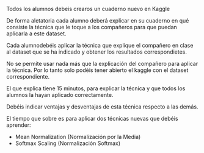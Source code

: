 Todos los alumnos debeis crearos un cuaderno nuevo en Kaggle

De forma aletatoria cada alumno deberá explicar en su cuaderno en qué consiste la técnica que le toque a los compañeros para que puedan aplicarla a este dataset.

Cada alumnodebéis aplicar la técnica que explique el compañero en clase al dataset que se ha indicado y obtener los resultados correspondietes. 

No se permite usar nada más que la explicación del compañero para aplicar la técnica. Por lo tanto solo podéis tener abierto el kaggle con el dataset correspondiente.

El que explica tiene 15 minutos, para explicar la técnica y que todos los alumnos la hayan aplicado correctamente.

Debéis indicar ventajas y desventajas de esta técnica respecto a las demás.

El tiempo que sobre es para aplicar dos técnicas nuevas que debéis aprender:

- Mean Normalization (Normalización por la Media)
- Softmax Scaling (Normalización Softmax)
